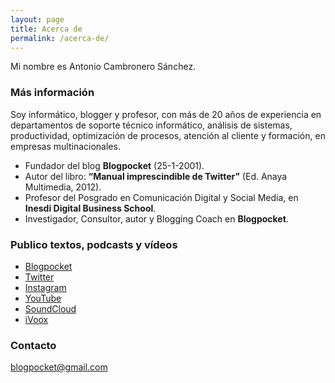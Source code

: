 ```yaml
---
layout: page
title: Acerca de
permalink: /acerca-de/
---
```


Mi nombre es Antonio Cambronero Sánchez. 

### Más información

Soy informático, blogger y profesor, con más de 20 años de experiencia en departamentos de soporte técnico informático, análisis de sistemas, productividad, optimización de procesos, atención al cliente y formación, en empresas multinacionales.

- Fundador del blog **Blogpocket** (25-1-2001). 
- Autor del libro: **“Manual imprescindible de Twitter”** (Ed. Anaya Multimedia, 2012).
- Profesor del Posgrado en Comunicación Digital y Social Media, en **Inesdi Digital Business School**.
- Investigador, Consultor, autor y Blogging Coach en **Blogpocket**.

### Publico textos, podcasts y vídeos

- [Blogpocket](https://www.blogpocket.com)
- [Twitter](https://www.twitter.com/blogpocket)
- [Instagram](https://www.instagram.com/blogpocket)
- [YouTube](https://www.youtube.com/blogpocket)
- [SoundCloud](https://www.soundcloud.com/blogpocket)
- [iVoox](https://www.ivoox.com/podcast-ultima-cassette_sq_f1504833_1.html)

### Contacto

[blogpocket@gmail.com](mailto:blogpocket@gmail.com)
